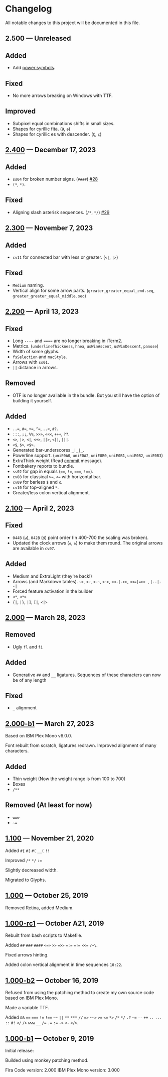 # Changelog
All notable changes to this project will be documented in this file.

## 2.500 — Unreleased

## Added

* Add [power symbols](https://unicodepowersymbol.com/).

## Fixed

* No more arrows breaking on Windows with TTF.

## Improved

* Subpixel equal combinations shifts in small sizes.
* Shapes for cyrillic fita. (`Ѳ`, `ѳ`)
* Shapes for cyrillic es with descender. (`Ҫ`, `ҫ`)

## [2.400] — December 17, 2023

## Added

* `ss04` for broken number signs. (`####`) [#28](https://github.com/mishamyrt/Lilex/pull/28)
* `(*`, `*)`.

## Fixed

* Aligning slash asterisk sequences. (`/*`, `*/`) [#29](https://github.com/mishamyrt/Lilex/pull/29)

## [2.300] — November 7, 2023

## Added

* `cv11` for connected bar with less or greater. (`<|`, `|>`)

## Fixed

* `Medium` naming.
* Vertical align for some arrow parts. (`greater_greater_equal_end.seq`, `greater_greater_equal_middle.seq`)

## [2.200] — April 13, 2023

## Fixed

* Long `----` and `====` are no longer breaking in iTerm2.
* Metrics. (`underlineThickness`, `hhea`, `usWinAscent`, `usWinDescent`, `panose`)
* Width of some glyphs.
* `fsSelection` and `macStyle`.
* Arrows with `ss01`.
* `||` distance in arrows.

## Removed

* OTF is no longer available in the bundle. But you still have the option of building it yourself.

## Added

* `..=`, `#=`, `+=`, `^=`, `..<`, `#?`.
* `:::`, `;;`, `%%`, `>>>`, `<<<`, `+++`, `??`.
* `<>`, `|>`, `<|`, `<+>`, `||>`, `<||`, `|||`.
* `<$`, `$>`, `<$>`.
* Generated bar-underscores `_|_|_`.
* Powerline support. (`uniE0A0`, `uniE0A2`, `uniE0B0`, `uniE0B1`, `uniE0B2`, `uniE0B3`)
* ExtraThick weight (Read [commit](https://github.com/mishamyrt/Lilex/commit/fe983370a278eca78a27434f2ddbf75e8505e8ed) message).
* Fontbakery reports to bundle.
* `ss02` for gap in equals (`==`, `!=`, `===`, `!==`).
* `cv08` for classical `>=`, `<=` with horizontal bar.
* `cv09` for barless `$` and `¢`.
* `cv10` for top–aligned `*`.
* Greater/less colon vertical alignment.

## [2.100] — April 2, 2023

## Fixed

* `044B` (`ы`), `042B` (`Ы`) point order (In 400-700 the scaling was broken).
* Updated the clock arrows (`↺`, `↻`) to make them round. The original arrows are available in `cv07`.

## Added

* Medium and ExtraLight (they're back!)
* Arrows (and Markdown tables). `~>`, `<~`, `<~~`, `<~>`, `<<-|->>`, `<<=|=>> `, `|--|--|`
* Forced feature activation in the builder
* `<*`, `<*>`
* `{|`, `|}`, `|]`, `[|`, `<|>`

## [2.000] — March 28, 2023

## Removed

* Ugly `fl` and `fi`

## Added

* Generative `##` and `__` ligatures. Sequences of these characters can now be of any length

## Fixed

* `_` alignment

## [2.000-b1] — March 27, 2023

Based on IBM Plex Mono v6.0.0.

Font rebuilt from scratch, ligatures redrawn. Improved alignment of many characters.

## Added

* Thin weight (Now the weight range is from 100 to 700)
* Boxes
* `/**`

## Removed (At least for now)

* `www`
* `~=`

## [1.100] — November 21, 2020

Added `#{` `#[` `#(` `__(` `!!`

Improved `/*` `*/` `:=`

Slightly decreased width.

Migrated to Glyphs.

## [1.000] — October 25, 2019

Removed Retina, added Medium.

## [1.000-rc1] — October A21, 2019

Rebuilt from bash scripts to Makefile.

Added `##` `###` `####` `<=>` `>>` `=>>` `=:=` `=!=` `<<=` `/~\`.

Fixed arrows hinting.

Added colon vertical alignment in time sequences `10:22`.

## [1.000-b2] — October 16, 2019

Refused from using the patching method to create my own source code based on IBM Plex Mono.

Made a variable TTF.

Added `&&` `==` `===` `!=` `!==` `~~` `||` `**` `***` `//` `=>` `~~>` `>=` `<=` `*>` `/*` `*/` `.?` `~=` `--` `++` `..` `...` `::` `#!` `</` `/>` `www` `__` `/=` `.=` `:=` `->` `<-` `</>`.

## [1.000-b1] — October 9, 2019

Initial release:

Builded using monkey patching method.

Fira Code version: 2.000
IBM Plex Mono version: 3.000

[1.000-b1]: https://github.com/mishamyrt/Lilex/releases/tag/1.000-beta

[1.000-b2]: https://github.com/mishamyrt/Lilex/releases/tag/1.000-beta2

[1.000-rc1]: https://github.com/mishamyrt/Lilex/releases/tag/1.000-rc1

[1.000]: https://github.com/mishamyrt/Lilex/releases/tag/1.000

[1.100]: https://github.com/mishamyrt/Lilex/releases/tag/1.100

[2.000-b1]: https://github.com/mishamyrt/Lilex/releases/tag/2.000-b1

[2.000]: https://github.com/mishamyrt/Lilex/releases/tag/2.000

[2.100]: https://github.com/mishamyrt/Lilex/releases/tag/2.100

[2.200]: https://github.com/mishamyrt/Lilex/releases/tag/2.200

[2.300]: https://github.com/mishamyrt/Lilex/releases/tag/2.300

[2.400]: https://github.com/mishamyrt/Lilex/releases/tag/2.400
